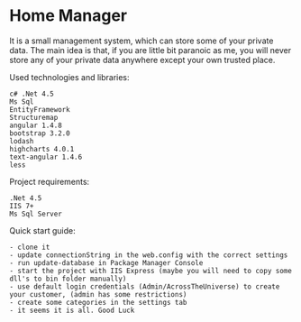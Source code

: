 # Home Manager

It is a small management system, which can store some of your private data.
The main idea is that, if you are little bit paranoic as me, you will never store any of your private data anywhere except your own trusted place.

Used technologies and libraries:

	c# .Net 4.5
	Ms Sql
	EntityFramework
	Structuremap
	angular 1.4.8
	bootstrap 3.2.0
	lodash
	highcharts 4.0.1
	text-angular 1.4.6
	less

Project requirements:

	.Net 4.5
	IIS 7+
	Ms Sql Server 

Quick start guide:

	- clone it
	- update connectionString in the web.config with the correct settings
	- run update-database in Package Manager Console
	- start the project with IIS Express (maybe you will need to copy some dll's to bin folder manually)
	- use default login credentials (Admin/AcrossTheUniverse) to create your customer, (admin has some restrictions)
	- create some categories in the settings tab
	- it seems it is all. Good Luck